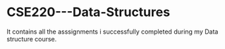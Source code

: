 # CSE220---Data-Structures
It contains all the asssignments i successfully completed during my Data structure course.
